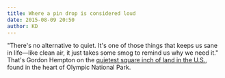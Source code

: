 ```yaml
---
title: Where a pin drop is considered loud
date: 2015-08-09 20:50
author: KD
---
```

"There's no alternative to quiet. It's one of those things that keeps us sane in life—like clean air, it just takes some smog to remind us why we need it." That's Gordon Hempton on the [quietest square inch of land in the U.S.](http://www.outsideonline.com/2000721/americas-quietest-square-inch-and-preserving-natural-sounds), found in the heart of Olympic National Park.
